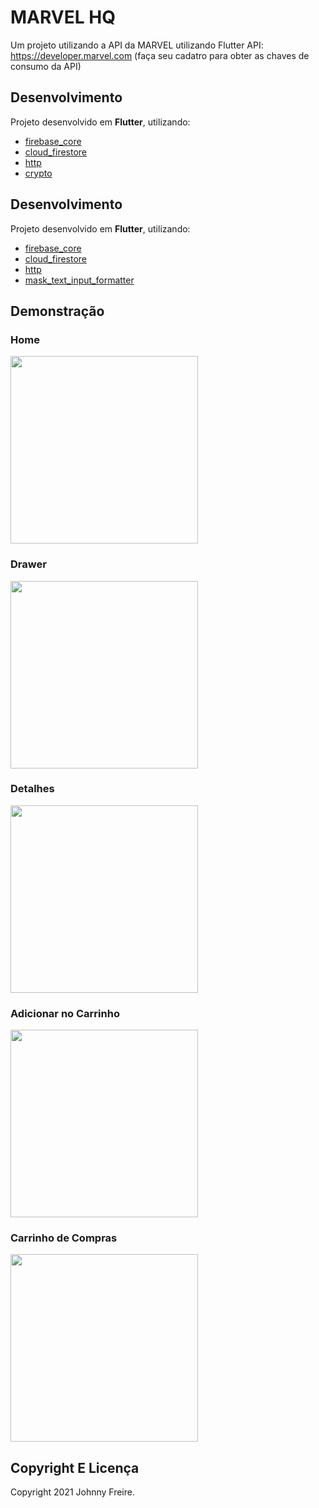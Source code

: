# MARVEL HQ

Um projeto utilizando a API da MARVEL utilizando Flutter
API: https://developer.marvel.com (faça seu cadatro para obter as chaves de consumo da API)

## Desenvolvimento

Projeto desenvolvido em **Flutter**, utilizando:

- [firebase_core](https://pub.dev/packages/firebase_core)
- [cloud_firestore](https://pub.dev/packages/cloud_firestore)
- [http](https://pub.dev/packages/http)
- [crypto](https://pub.dev/packages/crypto)

## Desenvolvimento

Projeto desenvolvido em **Flutter**, utilizando:

- [firebase_core](https://pub.dev/packages/firebase_core)
- [cloud_firestore](https://pub.dev/packages/cloud_firestore)
- [http](https://pub.dev/packages/http)
- [mask_text_input_formatter](https://pub.dev/packages/mask_text_input_formatter)


## Demonstração

### Home
<img src="assets/screeenshots/home.png" width="300">

### Drawer
<img src="assets/screeenshots/home2.png" width="300">

### Detalhes
<img src="assets/screeenshots/detalhe.png" width="300">

### Adicionar no Carrinho
<img src="assets/screeenshots/detalhe2.png" width="300">

### Carrinho de Compras
<img src="assets/screeenshots/carrinho.png" width="300">

## Copyright E Licença

Copyright 2021 Johnny Freire.

